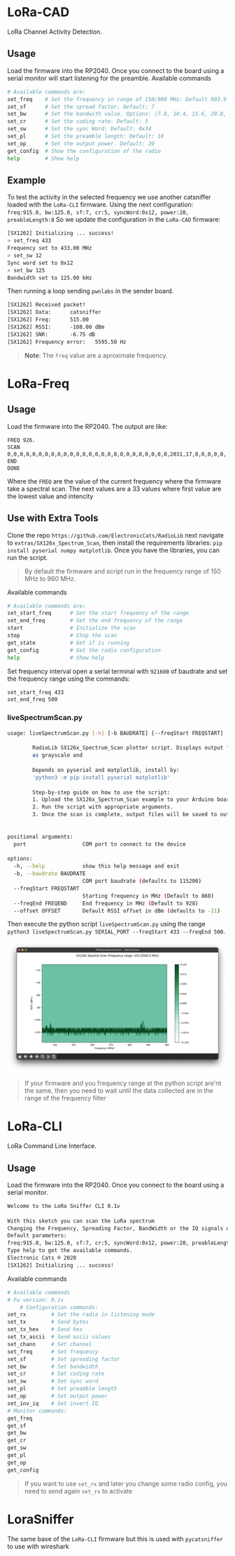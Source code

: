 # LoRa-CAD
LoRa Channel Activity Detection.

## Usage
Load the firmware into the RP2040. Once you connect to the board using a serial monitor will start listening for the preamble.
Available commands
```bash
# Available commands are:
set_freq    # Set the frequency in range of 150/960 MHz: Default 903.9
set_sf      # Set the spread factor. Default: 7
set_bw      # Set the bandwith value. Options: (7.8, 10.4, 15.6, 20.8, 31.25, 41.7, 62.5, 125, 250, 500) kHz: Default 250
set_cr      # Set the coding rate. Default: 5
set_sw      # Set the sync Word: Default: 0x34
set_pl      # Set the preamble length: Default: 10
set_op      # Set the output power. Default: 20
get_config  # Show the configuration of the radio
help        # Show help
```
## Example

To test the activity in the selected frequency we use another catsniffer loaded with the `LoRa-CLI` firmware.
Using the next configuration: `freq:915.0, bw:125.0, sf:7, cr:5, syncWord:0x12, power:20, preableLength:8`
So we update the configuration in the `LoRa-CAD` firmware:
```bash
[SX1262] Initializing ... success!
> set_freq 433
Frequency set to 433.00 MHz
> set_sw 12
Sync word set to 0x12
> set_bw 125
Bandwidth set to 125.00 kHz
```
Then running a loop sending `pwnlabs` in the sender board.
```txt
[SX1262] Received packet!
[SX1262] Data:		catsniffer
[SX1262] Freq:		515.00
[SX1262] RSSI:		-108.00 dBm
[SX1262] SNR:		-6.75 dB
[SX1262] Frequency error:	5595.50 Hz
```

> **Note**: The `freq` value are a aproximate frequency.


# LoRa-Freq
## Usage
Load the firmware into the RP2040. The output are like:
```text
FREQ 926.
SCAN 0,0,0,0,0,0,0,0,0,0,0,0,0,0,0,0,0,0,0,0,0,0,0,0,0,0,2031,17,0,0,0,0,0, END
DONE
```

Where the `FREQ` are the value of the current frequency where the firmware take a spectral scan.
The next values are a 33 values where first value are the lowest value and intencity

## Use with Extra Tools
Clone the repo `https://github.com/ElectronicCats/RadioLib` next navigate to `extras/SX126x_Spectrum_Scan`, then install the requirements libraries: `pip install pyserial numpy matplotlib`.
Once you have the libraries, you can run the script.

> By default the firmware and script run in the frequency range of 150 MHz to 960 MHz.

Available commands
```bash 
# Available commands are: 
set_start_freq      # Set the start frequency of the range
set_end_freq        # Set the end frequency of the range
start               # Initialize the scan
stop                # Stop the scan
get_state           # Get if is running
get_config          # Get the radio configuration
help                # Show help
```

Set frequency interval open a serial terminal with `921600` of baudrate and set the frequency range using the commands:
```bash
set_start_freq 433
set_end_freq 500
```
### liveSpectrumScan.py

```bash
usage: liveSpectrumScan.py [-h] [-b BAUDRATE] [--freqStart FREQSTART] [--freqEnd FREQEND] [--offset OFFSET] port

        RadioLib SX126x_Spectrum_Scan plotter script. Displays output from SX126x_Spectrum_Scan example
        as grayscale and

        Depends on pyserial and matplotlib, install by:
        'python3 -m pip install pyserial matplotlib'

        Step-by-step guide on how to use the script:
        1. Upload the SX126x_Spectrum_Scan example to your Arduino board with SX1262 connected.
        2. Run the script with appropriate arguments.
        3. Once the scan is complete, output files will be saved to out/


positional arguments:
  port                  COM port to connect to the device

options:
  -h, --help            show this help message and exit
  -b, --baudrate BAUDRATE
                        COM port baudrate (defaults to 115200)
  --freqStart FREQSTART
                        Starting frequency in MHz (Default to 860)
  --freqEnd FREQEND     End frequency in MHz (Default to 928)
  --offset OFFSET       Default RSSI offset in dBm (defaults to -11)
```

Then execute the python script `liveSpectrumScan.py` using the range `python3 liveSpectrumScan.py SERIAL_PORT --freqStart 433 --freqEnd 500`.

![Script running](docs/liveSpectrumScan.png)


> If your firmware and you frequency range at the python script are'nt the same, then you need to wait until the data collected are in the range of the frequency filter

# LoRa-CLI
LoRa Command Line Interface.

## Usage
Load the firmware into the RP2040. Once you connect to the board using a serial monitor.

```bash
Welcome to the LoRa Sniffer CLI 0.1v

With this sketch you can scan the LoRa spectrum
Changing the Frequency, Spreading Factor, BandWidth or the IQ signals of the radio.
Default parameters:
freq:915.0, bw:125.0, sf:7, cr:5, syncWord:0x12, power:20, preableLength:8
Type help to get the available commands.
Electronic Cats ® 2020
[SX1262] Initializing ... success!
```
Available commands
```bash
# Available commands
# Fw version: 0.1v
	# Configuration commands:
set_rx        # Set the radio in listening mode
set_tx        # Send bytes
set_tx_hex    # Send hex
set_tx_ascii  # Send ascii values
set_chann     # Set channel
set_freq      # Set frequency
set_sf        # Set spreading factor
set_bw        # Set bandwidth
set_cr        # Set coding rate
set_sw        # Set sync word
set_pl        # Set preamble length
set_op        # Set output power
set_inv_iq    # Set invert IQ
# Monitor commands:
get_freq
get_sf
get_bw
get_cr
get_sw
get_pl
get_op
get_config
```

> If you want to use `set_rx` and later you change some radio config, you need to send again `set_rx` to activate

# LoraSniffer

The same base of the `LoRa-CLI` firmware but this is used with `pycatsniffer` to use with wireshark

